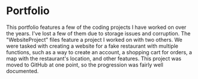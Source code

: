 # Portfolio
This portfolio features a few of the coding projects I have worked on over the years. I've lost a few of them due to storage issues and corruption.
The "WebsiteProject" files feature a project I worked on with two others. We were tasked with creating a website for a fake restaurant with multiple functions, such as a way to create an account, a shopping cart for orders, a map with the restaurant's location, and other features. This project was moved to GitHub at one point, so the progression was fairly well documented.

